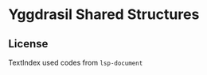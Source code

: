 Yggdrasil Shared Structures
===========================





## License

TextIndex used codes from `lsp-document`